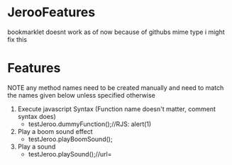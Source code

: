 # JerooFeatures
bookmarklet doesnt work as of now because of githubs mime type i might fix this 


<h1>Features</h1>

NOTE any method names need to be created manually and need to match the names given below unless specified otherwise

1. Execute javascript Syntax (Function name doesn't matter, comment syntax does)
   - testJeroo.dummyFunction();//RJS: alert(1)
3. Play a boom sound effect
   - testJeroo.playBoomSound();
5. Play a sound
   - testJeroo.playSound();//url=<url>

